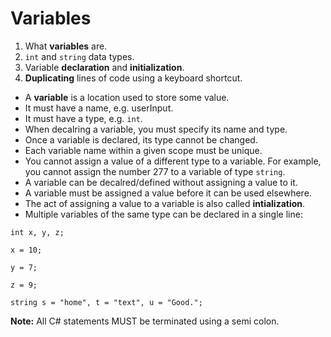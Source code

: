 # Variables
1. What <b>variables</b> are.
2. `int` and `string` data types.
3. Variable <b>declaration</b> and <b>initialization</b>.
4. <b>Duplicating</b> lines of code using a keyboard shortcut. 

- A <b>variable</b> is a location used to store some value.
- It must have a name, e.g. userInput.
- It must have a type, e.g. `int`.
- When decalring a variable, you must specify its name and type.
- Once a variable is declared, its <bold>type</bold> cannot be changed.
- Each variable name within a given scope must be unique.
- You cannot assign a value of a different type to a variable.
For example, you cannot assign the number 277 to a variable of type `string`.
- A variable can be decalred/defined without assigning a value to it.
- A variable must be assigned a value before it can be used elsewhere.
- The act of assigning a value to a variable is also called 
<b>intialization</b>.
- Multiple variables of the same type can be declared 
in a single line:

```
int x, y, z;

x = 10;

y = 7;

z = 9;

string s = "home", t = "text", u = "Good.";
```

<b>Note:</b> All C# statements MUST be terminated using a semi colon.

